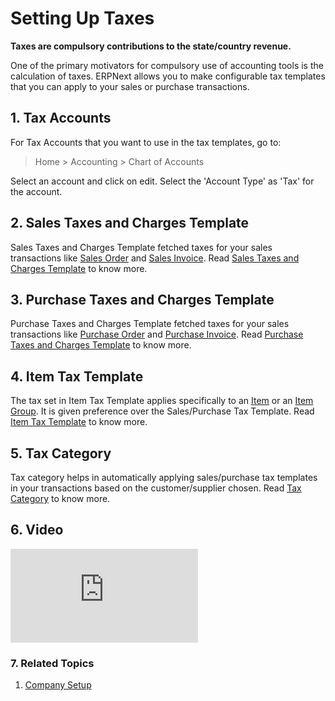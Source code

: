 <!-- add-breadcrumbs -->
# Setting Up Taxes

**Taxes are compulsory contributions to the state/country revenue.**

One of the primary motivators for compulsory use of accounting tools is the
calculation of taxes. ERPNext allows you to make configurable tax templates that you can apply to your sales or
purchase transactions.

## 1. Tax Accounts

For Tax Accounts that you want to use in the tax templates, go to:
> Home > Accounting > Chart of Accounts

Select an account and click on edit. Select the 'Account Type' as 'Tax' for the account.

## 2. Sales Taxes and Charges Template
Sales Taxes and Charges Template fetched taxes for your sales transactions like [Sales Order](/docs/v12/user/manual/en/selling/sales-order) and [Sales Invoice](/docs/v12/user/manual/en/accounts/sales-invoice).
Read [Sales Taxes and Charges Template](/docs/v12/user/manual/en/selling/sales-taxes-and-charges-template) to know more.

## 3. Purchase Taxes and Charges Template
Purchase Taxes and Charges Template fetched taxes for your sales transactions like [Purchase Order](/docs/v12/user/manual/en/buying/purchase-order) and [Purchase Invoice](/docs/v12/user/manual/en/accounts/purchase-invoice).
Read [Purchase Taxes and Charges Template](/docs/v12/user/manual/en/buying/purchase-taxes-and-charges-template) to know more.

## 4. Item Tax Template
The tax set in Item Tax Template applies specifically to an [Item](/docs/v12/user/manual/en/stock/item) or an [Item Group](/docs/v12/user/manual/en/stock/item-group). It is given preference over the Sales/Purchase Tax Template.
Read [Item Tax Template](/docs/v12/user/manual/en/accounts/item-tax-template) to know more.

## 5. Tax Category
Tax category helps in automatically applying sales/purchase tax templates in your transactions based on the customer/supplier chosen.
Read [Tax Category](/docs/v12/user/manual/en/accounts/tax-category) to know more.

## 6. Video

<div>
  <div class="embed-container">
    <iframe src="https://www.youtube.com/embed/a8Eh4zLIrkU?rel=0" frameborder="0" allow="autoplay; encrypted-media" allowfullscreen>
    </iframe>
  </div>
</div>

### 7. Related Topics
1. [Company Setup](/docs/v12/user/manual/en/setting-up/company-setup)
